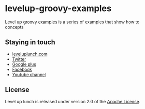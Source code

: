 levelup-groovy-examples
=====================

Level up [groovy examples](http://www.leveluplunch.com/groovy/examples/) is a series of examples that show how to concepts

## Staying in touch

* [leveluplunch.com](http://www.leveluplunch.com)
* [Twitter](https://twitter.com/leveluplunch)
* [Google plus](https://plus.google.com/+Leveluplunch)
* [Facebook](https://www.facebook.com/leveluplunch)
* [Youtube channel](https://www.youtube.com/user/LevelUpLunch)

	 
## License

Level up lunch is released under version 2.0 of the [Apache License](http://www.apache.org/licenses/LICENSE-2.0).
